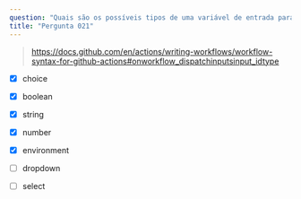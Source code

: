 ```yaml
---
question: "Quais são os possíveis tipos de uma variável de entrada para um fluxo de trabalho acionado manualmente? (Selecione cinco.)"
title: "Pergunta 021"
---
```


> https://docs.github.com/en/actions/writing-workflows/workflow-syntax-for-github-actions#onworkflow_dispatchinputsinput_idtype
- [x] choice
- [x] boolean
- [x] string
- [x] number
- [x] environment
- [ ] dropdown
- [ ] select

